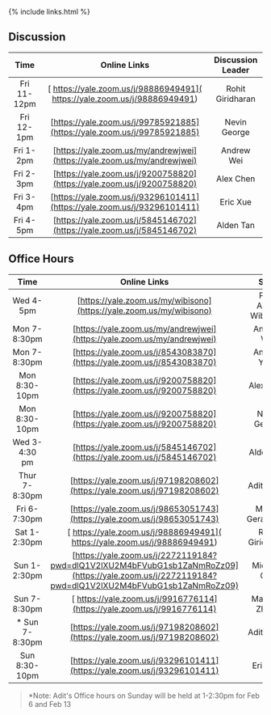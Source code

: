 {% include links.html %}

## Discussion

| Time         |   Online Links  |  Discussion Leader |
| :---:        |    :----:   |    :---:            |
|Fri 11-12pm|      [ https://yale.zoom.us/j/98886949491]( https://yale.zoom.us/j/98886949491)       |  Rohit Giridharan  |
|Fri 12-1pm|     [https://yale.zoom.us/j/99785921885](https://yale.zoom.us/j/99785921885)        |  Nevin George      |
|Fri 1-2pm |     [https://yale.zoom.us/my/andrewjwei](https://yale.zoom.us/my/andrewjwei)      |  Andrew Wei        |
|Fri 2-3pm |        [https://yale.zoom.us/j/9200758820](https://yale.zoom.us/j/9200758820)      |  Alex Chen         |
|Fri 3-4pm |         [https://yale.zoom.us/j/93296101411](https://yale.zoom.us/j/93296101411)    |  Eric Xue          |
|Fri 4-5pm |  [https://yale.zoom.us/j/5845146702](https://yale.zoom.us/j/5845146702)           |  Alden Tan         |


## Office Hours

| Time          |   Online Links | Staff               |
| :---:         |    :----:   |    :---:            |
| Wed 4-5pm     |   [https://yale.zoom.us/my/wibisono](https://yale.zoom.us/my/wibisono)   |Prof. Andre Wibisono |
| Mon 7-8:30pm  |   [https://yale.zoom.us/my/andrewjwei](https://yale.zoom.us/my/andrewjwei)   |Andrew Wei        |
| Mon 7-8:30pm  |  [https://yale.zoom.us/j/8543083870](https://yale.zoom.us/j/8543083870)  |Andrew Yuan       |
| Mon 8:30-10pm |    [https://yale.zoom.us/j/9200758820](https://yale.zoom.us/j/9200758820)  |Alex Chen        |
| Mon 8:30-10pm |  [https://yale.zoom.us/j/9200758820](https://yale.zoom.us/j/9200758820)   |Nevin George |
| Wed 3-4:30 pm  |  [https://yale.zoom.us/j/5845146702](https://yale.zoom.us/j/5845146702)      |Alden Tan         |
| Thur 7-8:30pm |  [https://yale.zoom.us/j/97198208602](https://yale.zoom.us/j/97198208602)   |Adit Gupta     |
| Fri 6-7:30pm  | [https://yale.zoom.us/j/98653051743](https://yale.zoom.us/j/98653051743) |Michal Gerasimiuk |
| Sat 1-2:30pm  |   [ https://yale.zoom.us/j/98886949491]( https://yale.zoom.us/j/98886949491)   |Rohit Giridharan    |
| Sun 1-2:30pm  |    [https://yale.zoom.us/j/2272119184?pwd=dlQ1V2lXU2M4bFVubG1sb1ZaNmRoZz09](https://yale.zoom.us/j/2272119184?pwd=dlQ1V2lXU2M4bFVubG1sb1ZaNmRoZz09) | Michelle Goh      |
| Sun 7-8:30pm  |  [ https://yale.zoom.us/j/9916776114](https://yale.zoom.us/j/9916776114)  |Matthew Zhang    |
| * Sun 7-8:30pm  |  [https://yale.zoom.us/j/97198208602](https://yale.zoom.us/j/97198208602)   |Adit Gupta     |
| Sun 8:30-10pm  |    [https://yale.zoom.us/j/93296101411](https://yale.zoom.us/j/93296101411)   |Eric Xue         |

> *Note: Adit's Office hours on Sunday will be held at 1-2:30pm for Feb 6 and Feb 13
